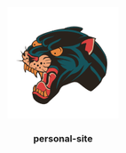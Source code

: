 <div align="center">
  <a href="#">
    <img src="assets/images/panther.png" alt="logo" width="200" height="200">
  </a>
  <h3 align="center">personal-site</h3>
<br/>
</div>
